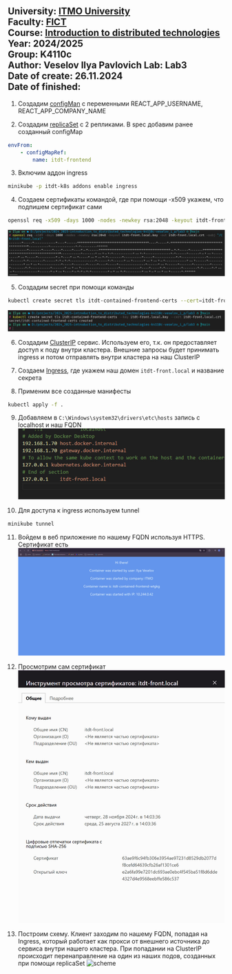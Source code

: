 University: [ITMO University](https://itmo.ru/ru/)  
Faculty: [FICT](https://fict.itmo.ru)  
Course: [Introduction to distributed technologies](https://github.com/itmo-ict-faculty/introduction-to-distributed-technologies)  
Year: 2024/2025  
Group: K4110c  
Author: Veselov Ilya Pavlovich
Lab: Lab3  
Date of create: 26.11.2024   
Date of finished:  
---

1. Создадим [configMan](itdt-front-configmap.yaml) c переменными REACT_APP_USERNAME, REACT_APP_COMPANY_NAME

2. Создадим [replicaSet](itdt-front-replicaset.yaml) с 2 репликами. В spec добавим ранее созданный configMap
```yaml
envFrom:
    - configMapRef:
        name: itdt-frontend
```

3. Включим аддон ingress 
```bash 
minikube -p itdt-k8s addons enable ingress
```

4. Создаем сертификаты командой, где при помощи -x509 укажем, что подпишем сертификат сами
```bash
openssl req -x509 -days 1000 -nodes -newkey rsa:2048 -keyout itdt-front.local.key -out itdt-front.local.crt -subj "/CN=itdt-front.local"
```
![openssl](content/openssl.png)

5. Создадим secret при помощи команды
```bash
kubectl create secret tls itdt-contained-frontend-certs --cert=itdt-front.local.crt --key=itdt-front.local.key
```
![alt text](content/secret.png)

6. Создадим [ClusterIP](itdt-front-svc.yaml) сервис. Используем его, т.к. он предоставляет доступ к поду внутри кластера. Внешние запросы будет принимать ingress и потом отправлять внутри кластера на наш ClusterIP

7. Создаем [Ingress](itdt-front-ingress.yml), где укажем наш домен `itdt-front.local` и название секрета

8. Применим все созданные манифесты
```bash
kubectl apply -f .
```

9. Добавляем в `C:\Windows\system32\drivers\etc\hosts` запись с localhost и наш FQDN
![alt text](content/hosts.png)


10. Для доступа к ingress используем tunnel
```bash 
minikube tunnel
```

11. Войдем в веб приложение по нашему FQDN используя HTTPS. Сертификат есть
![browser](content/browser.png)

12. Просмотрим сам сертификат
![cert](content/cert.png)

13. Построим схему. Клиент заходим по нашему FQDN, попадая на Ingress, который работает как прокси от внешнего источника до сервиса внутри нашего кластера. При попадании на ClusterIP происходит перенаправление на один из наших подов, созданных при помощи replicaSet
![scheme](content-schema.png)
